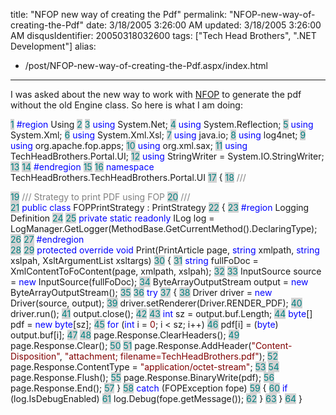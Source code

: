 title: "NFOP new way of creating the Pdf"
permalink: "NFOP-new-way-of-creating-the-Pdf"
date: 3/18/2005 3:26:00 AM
updated: 3/18/2005 3:26:00 AM
disqusIdentifier: 20050318032600
tags: ["Tech Head Brothers", ".NET Development"]
alias:
 - /post/NFOP-new-way-of-creating-the-Pdf.aspx/index.html
---
I was asked about the new way to work with [NFOP](http://nfop.sourceforge.net/) to generate the pdf without 
the old Engine class. So here is what I am doing:

<span style="COLOR: teal; BACKGROUND-COLOR: lightgrey">  1</span> <font color="blue">#region</font> Using
<span style="COLOR: teal; BACKGROUND-COLOR: lightgrey">  2</span> 
<span style="COLOR: teal; BACKGROUND-COLOR: lightgrey">  3</span> <font color="blue">using</font> System.Net;
<span style="COLOR: teal; BACKGROUND-COLOR: lightgrey">  4</span> <font color="blue">using</font> System.Reflection;
<span style="COLOR: teal; BACKGROUND-COLOR: lightgrey">  5</span> <font color="blue">using</font> System.Xml;
<span style="COLOR: teal; BACKGROUND-COLOR: lightgrey">  6</span> <font color="blue">using</font> System.Xml.Xsl;
<span style="COLOR: teal; BACKGROUND-COLOR: lightgrey">  7</span> <font color="blue">using</font> java.io;
<span style="COLOR: teal; BACKGROUND-COLOR: lightgrey">  8</span> <font color="blue">using</font> log4net;
<span style="COLOR: teal; BACKGROUND-COLOR: lightgrey">  9</span> <font color="blue">using</font> org.apache.fop.apps;
<span style="COLOR: teal; BACKGROUND-COLOR: lightgrey"> 10</span> <font color="blue">using</font> org.xml.sax;
<span style="COLOR: teal; BACKGROUND-COLOR: lightgrey"> 11</span> <font color="blue">using</font> TechHeadBrothers.Portal.UI;
<span style="COLOR: teal; BACKGROUND-COLOR: lightgrey"> 12</span> <font color="blue">using</font> StringWriter = System.IO.StringWriter;
<span style="COLOR: teal; BACKGROUND-COLOR: lightgrey"> 13</span> 
<span style="COLOR: teal; BACKGROUND-COLOR: lightgrey"> 14</span> <font color="blue">#endregion</font>
<span style="COLOR: teal; BACKGROUND-COLOR: lightgrey"> 15</span> 
<span style="COLOR: teal; BACKGROUND-COLOR: lightgrey"> 16</span> <font color="blue">namespace</font> TechHeadBrothers.TechHeadBrothers.Portal.UI
<span style="COLOR: teal; BACKGROUND-COLOR: lightgrey"> 17</span> {
<span style="COLOR: teal; BACKGROUND-COLOR: lightgrey"> 18</span>     <font color="gray">/// <summary>
</font><span style="COLOR: teal; BACKGROUND-COLOR: lightgrey"> 19</span>     <font color="gray">/// Strategy to print PDF using FOP
</font><span style="COLOR: teal; BACKGROUND-COLOR: lightgrey"> 20</span>     <font color="gray">/// </summary>
</font><span style="COLOR: teal; BACKGROUND-COLOR: lightgrey"> 21</span>     <font color="blue">public</font> <font color="blue">class</font> FOPPrintStrategy : PrintStrategy
<span style="COLOR: teal; BACKGROUND-COLOR: lightgrey"> 22</span>     {
<span style="COLOR: teal; BACKGROUND-COLOR: lightgrey"> 23</span>         <font color="blue">#region</font> Logging Definition
<span style="COLOR: teal; BACKGROUND-COLOR: lightgrey"> 24</span> 
<span style="COLOR: teal; BACKGROUND-COLOR: lightgrey"> 25</span>         <font color="blue">private</font> <font color="blue">static</font> <font color="blue">readonly</font> ILog log = LogManager.GetLogger(MethodBase.GetCurrentMethod().DeclaringType);
<span style="COLOR: teal; BACKGROUND-COLOR: lightgrey"> 26</span> 
<span style="COLOR: teal; BACKGROUND-COLOR: lightgrey"> 27</span>         <font color="blue">#endregion</font>    
<span style="COLOR: teal; BACKGROUND-COLOR: lightgrey"> 28</span> 
<span style="COLOR: teal; BACKGROUND-COLOR: lightgrey"> 29</span>         <font color="blue">protected</font> <font color="blue">override</font> <font color="blue">void</font> Print(PrintArticle page, <font color="blue">string</font> xmlpath, <font color="blue">string</font> xslpah, XsltArgumentList xsltargs)
<span style="COLOR: teal; BACKGROUND-COLOR: lightgrey"> 30</span>         {
<span style="COLOR: teal; BACKGROUND-COLOR: lightgrey"> 31</span>             <font color="blue">string</font> fullFoDoc = XmlContentToFoContent(page, xmlpath, xslpah);
<span style="COLOR: teal; BACKGROUND-COLOR: lightgrey"> 32</span> 
<span style="COLOR: teal; BACKGROUND-COLOR: lightgrey"> 33</span>             InputSource source = <font color="blue">new</font> InputSource(fullFoDoc);
<span style="COLOR: teal; BACKGROUND-COLOR: lightgrey"> 34</span>             ByteArrayOutputStream output = <font color="blue">new</font> ByteArrayOutputStream();
<span style="COLOR: teal; BACKGROUND-COLOR: lightgrey"> 35</span> 
<span style="COLOR: teal; BACKGROUND-COLOR: lightgrey"> 36</span>             <font color="blue">try</font>
<span style="COLOR: teal; BACKGROUND-COLOR: lightgrey"> 37</span>             {
<span style="COLOR: teal; BACKGROUND-COLOR: lightgrey"> 38</span>                 Driver driver = <font color="blue">new</font> Driver(source, output);
<span style="COLOR: teal; BACKGROUND-COLOR: lightgrey"> 39</span>                 driver.setRenderer(Driver.RENDER_PDF);
<span style="COLOR: teal; BACKGROUND-COLOR: lightgrey"> 40</span>                 driver.run();
<span style="COLOR: teal; BACKGROUND-COLOR: lightgrey"> 41</span>                 output.close();
<span style="COLOR: teal; BACKGROUND-COLOR: lightgrey"> 42</span> 
<span style="COLOR: teal; BACKGROUND-COLOR: lightgrey"> 43</span>                 <font color="blue">int</font> sz = output.buf.Length;
<span style="COLOR: teal; BACKGROUND-COLOR: lightgrey"> 44</span>                 <font color="blue">byte</font>[] pdf = <font color="blue">new</font> <font color="blue">byte</font>[sz];
<span style="COLOR: teal; BACKGROUND-COLOR: lightgrey"> 45</span>                 <font color="blue">for</font> (<font color="blue">int</font> i = <font color="maroon">0</font>; i < sz; i++)
<span style="COLOR: teal; BACKGROUND-COLOR: lightgrey"> 46</span>                     pdf[i] = (<font color="blue">byte</font>) output.buf[i];
<span style="COLOR: teal; BACKGROUND-COLOR: lightgrey"> 47</span> 
<span style="COLOR: teal; BACKGROUND-COLOR: lightgrey"> 48</span>                 page.Response.ClearHeaders();
<span style="COLOR: teal; BACKGROUND-COLOR: lightgrey"> 49</span>                 page.Response.Clear();
<span style="COLOR: teal; BACKGROUND-COLOR: lightgrey"> 50</span> 
<span style="COLOR: teal; BACKGROUND-COLOR: lightgrey"> 51</span>                 page.Response.AddHeader(<font color="maroon">"Content-Disposition"</font>, <font color="maroon">"attachment; filename=TechHeadBrothers.pdf"</font>);
<span style="COLOR: teal; BACKGROUND-COLOR: lightgrey"> 52</span>                 page.Response.ContentType = <font color="maroon">"application/octet-stream"</font>;
<span style="COLOR: teal; BACKGROUND-COLOR: lightgrey"> 53</span> 
<span style="COLOR: teal; BACKGROUND-COLOR: lightgrey"> 54</span>                 page.Response.Flush();
<span style="COLOR: teal; BACKGROUND-COLOR: lightgrey"> 55</span>                 page.Response.BinaryWrite(pdf);
<span style="COLOR: teal; BACKGROUND-COLOR: lightgrey"> 56</span>                 page.Response.End();
<span style="COLOR: teal; BACKGROUND-COLOR: lightgrey"> 57</span>             }
<span style="COLOR: teal; BACKGROUND-COLOR: lightgrey"> 58</span>             <font color="blue">catch</font> (FOPException fope)
<span style="COLOR: teal; BACKGROUND-COLOR: lightgrey"> 59</span>             {
<span style="COLOR: teal; BACKGROUND-COLOR: lightgrey"> 60</span>                 <font color="blue">if</font> (log.IsDebugEnabled)
<span style="COLOR: teal; BACKGROUND-COLOR: lightgrey"> 61</span>                     log.Debug(fope.getMessage());
<span style="COLOR: teal; BACKGROUND-COLOR: lightgrey"> 62</span>             }
<span style="COLOR: teal; BACKGROUND-COLOR: lightgrey"> 63</span>         }
<span style="COLOR: teal; BACKGROUND-COLOR: lightgrey"> 64</span> }
